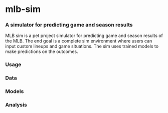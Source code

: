 # mlb-sim
### A simulator for predicting game and season results

MLB sim is a pet project simulator for predicting game and season results of the MLB. The end goal is a complete sim environment where users can input custom lineups and game situations. The sim uses trained models to make predictions on the outcomes.

### Usage
### Data
### Models
### Analysis
